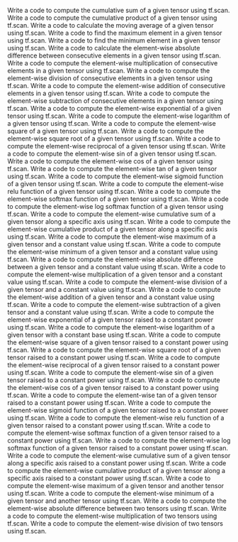 Write a code to compute the cumulative sum of a given tensor using tf.scan.
Write a code to compute the cumulative product of a given tensor using tf.scan.
Write a code to calculate the moving average of a given tensor using tf.scan.
Write a code to find the maximum element in a given tensor using tf.scan.
Write a code to find the minimum element in a given tensor using tf.scan.
Write a code to calculate the element-wise absolute difference between consecutive elements in a given tensor using tf.scan.
Write a code to compute the element-wise multiplication of consecutive elements in a given tensor using tf.scan.
Write a code to compute the element-wise division of consecutive elements in a given tensor using tf.scan.
Write a code to compute the element-wise addition of consecutive elements in a given tensor using tf.scan.
Write a code to compute the element-wise subtraction of consecutive elements in a given tensor using tf.scan.
Write a code to compute the element-wise exponential of a given tensor using tf.scan.
Write a code to compute the element-wise logarithm of a given tensor using tf.scan.
Write a code to compute the element-wise square of a given tensor using tf.scan.
Write a code to compute the element-wise square root of a given tensor using tf.scan.
Write a code to compute the element-wise reciprocal of a given tensor using tf.scan.
Write a code to compute the element-wise sin of a given tensor using tf.scan.
Write a code to compute the element-wise cos of a given tensor using tf.scan.
Write a code to compute the element-wise tan of a given tensor using tf.scan.
Write a code to compute the element-wise sigmoid function of a given tensor using tf.scan.
Write a code to compute the element-wise relu function of a given tensor using tf.scan.
Write a code to compute the element-wise softmax function of a given tensor using tf.scan.
Write a code to compute the element-wise log softmax function of a given tensor using tf.scan.
Write a code to compute the element-wise cumulative sum of a given tensor along a specific axis using tf.scan.
Write a code to compute the element-wise cumulative product of a given tensor along a specific axis using tf.scan.
Write a code to compute the element-wise maximum of a given tensor and a constant value using tf.scan.
Write a code to compute the element-wise minimum of a given tensor and a constant value using tf.scan.
Write a code to compute the element-wise absolute difference between a given tensor and a constant value using tf.scan.
Write a code to compute the element-wise multiplication of a given tensor and a constant value using tf.scan.
Write a code to compute the element-wise division of a given tensor and a constant value using tf.scan.
Write a code to compute the element-wise addition of a given tensor and a constant value using tf.scan.
Write a code to compute the element-wise subtraction of a given tensor and a constant value using tf.scan.
Write a code to compute the element-wise exponential of a given tensor raised to a constant power using tf.scan.
Write a code to compute the element-wise logarithm of a given tensor with a constant base using tf.scan.
Write a code to compute the element-wise square of a given tensor raised to a constant power using tf.scan.
Write a code to compute the element-wise square root of a given tensor raised to a constant power using tf.scan.
Write a code to compute the element-wise reciprocal of a given tensor raised to a constant power using tf.scan.
Write a code to compute the element-wise sin of a given tensor raised to a constant power using tf.scan.
Write a code to compute the element-wise cos of a given tensor raised to a constant power using tf.scan.
Write a code to compute the element-wise tan of a given tensor raised to a constant power using tf.scan.
Write a code to compute the element-wise sigmoid function of a given tensor raised to a constant power using tf.scan.
Write a code to compute the element-wise relu function of a given tensor raised to a constant power using tf.scan.
Write a code to compute the element-wise softmax function of a given tensor raised to a constant power using tf.scan.
Write a code to compute the element-wise log softmax function of a given tensor raised to a constant power using tf.scan.
Write a code to compute the element-wise cumulative sum of a given tensor along a specific axis raised to a constant power using tf.scan.
Write a code to compute the element-wise cumulative product of a given tensor along a specific axis raised to a constant power using tf.scan.
Write a code to compute the element-wise maximum of a given tensor and another tensor using tf.scan.
Write a code to compute the element-wise minimum of a given tensor and another tensor using tf.scan.
Write a code to compute the element-wise absolute difference between two tensors using tf.scan.
Write a code to compute the element-wise multiplication of two tensors using tf.scan.
Write a code to compute the element-wise division of two tensors using tf.scan.